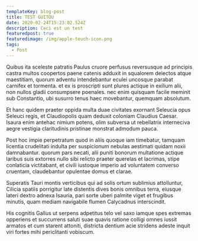 ```yaml
---
templateKey: blog-post
title: TEST GUITOU
date: 2020-02-24T15:23:02.524Z
description: Ceci est un test
featuredpost: true
featuredimage: /img/apple-touch-icon.png
tags:
  - Post
---
```

Quibus ita sceleste patratis Paulus cruore perfusus reversusque ad principis castra multos coopertos paene catenis adduxit in squalorem deiectos atque maestitiam, quorum adventu intendebantur eculei uncosque parabat carnifex et tormenta. et ex is proscripti sunt plures actique in exilium alii, non nullos gladii consumpsere poenales. nec enim quisquam facile meminit sub Constantio, ubi susurro tenus haec movebantur, quemquam absolutum.

Et hanc quidem praeter oppida multa duae civitates exornant Seleucia opus Seleuci regis, et Claudiopolis quam deduxit coloniam Claudius Caesar. Isaura enim antehac nimium potens, olim subversa ut rebellatrix interneciva aegre vestigia claritudinis pristinae monstrat admodum pauca.

Post hoc impie perpetratum quod in aliis quoque iam timebatur, tamquam licentia crudelitati indulta per suspicionum nebulas aestimati quidam noxii damnabantur. quorum pars necati, alii puniti bonorum multatione actique laribus suis extorres nullo sibi relicto praeter querelas et lacrimas, stipe conlaticia victitabant, et civili iustoque imperio ad voluntatem converso cruentam, claudebantur opulentae domus et clarae.

Superatis Tauri montis verticibus qui ad solis ortum sublimius attolluntur, Cilicia spatiis porrigitur late distentis dives bonis omnibus terra, eiusque lateri dextro adnexa Isauria, pari sorte uberi palmite viget et frugibus minutis, quam mediam navigabile flumen Calycadnus interscindit.

His cognitis Gallus ut serpens adpetitus telo vel saxo iamque spes extremas opperiens et succurrens saluti suae quavis ratione colligi omnes iussit armatos et cum starent attoniti, districta dentium acie stridens adeste inquit viri fortes mihi periclitanti vobiscum.
